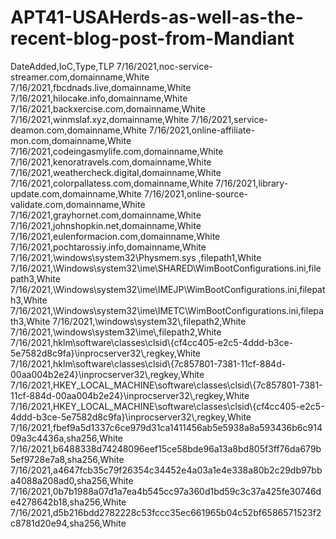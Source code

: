 # APT41-USAHerds-as-well-as-the-recent-blog-post-from-Mandiant

DateAdded,IoC,Type,TLP
7/16/2021,noc-service-streamer.com,domainname,White
7/16/2021,fbcdnads.live,domainname,White
7/16/2021,hilocake.info,domainname,White
7/16/2021,backxercise.com,domainname,White
7/16/2021,winmslaf.xyz,domainname,White
7/16/2021,service-deamon.com,domainname,White
7/16/2021,online-affiliate-mon.com,domainname,White
7/16/2021,codeingasmylife.com,domainname,White
7/16/2021,kenoratravels.com,domainname,White
7/16/2021,weathercheck.digital,domainname,White
7/16/2021,colorpallatess.com,domainname,White
7/16/2021,library-update.com,domainname,White
7/16/2021,online-source-validate.com,domainname,White
7/16/2021,grayhornet.com,domainname,White
7/16/2021,johnshopkin.net,domainname,White
7/16/2021,eulenformacion.com,domainname,White
7/16/2021,pochtarossiy.info,domainname,White
7/16/2021,\\windows\\system32\\Physmem.sys ,filepath1,White
7/16/2021,\\Windows\\system32\\ime\\SHARED\\WimBootConfigurations.ini,filepath3,White
7/16/2021,\\Windows\\system32\\ime\\IMEJP\\WimBootConfigurations.ini,filepath3,White
7/16/2021,\\Windows\\system32\\ime\\IMETC\\WimBootConfigurations.ini,filepath3,White
7/16/2021,\\windows\\system32\\,filepath2,White
7/16/2021,\\windows\\system32\\ime\\,filepath2,White
7/16/2021,hklm\\software\\classes\\clsid\\{cf4cc405-e2c5-4ddd-b3ce-5e7582d8c9fa}\\inprocserver32\\,regkey,White
7/16/2021,hklm\\software\\classes\\clsid\\{7c857801-7381-11cf-884d-00aa004b2e24}\\inprocserver32\\,regkey,White
7/16/2021,HKEY_LOCAL_MACHINE\\software\\classes\\clsid\\{7c857801-7381-11cf-884d-00aa004b2e24}\\inprocserver32\\,regkey,White
7/16/2021,HKEY_LOCAL_MACHINE\\software\\classes\\clsid\\{cf4cc405-e2c5-4ddd-b3ce-5e7582d8c9fa}\\inprocserver32\\,regkey,White
7/16/2021,fbef9a5d1337c6ce979d31ca1411456ab5e5938a8a593436b6c91409a3c4436a,sha256,White
7/16/2021,b6488338d74248096eef15ce58bde96a13a8bd805f3ff76da679b5ef9728e7a8,sha256,White
7/16/2021,a4647fcb35c79f26354c34452e4a03a1e4e338a80b2c29db97bba4088a208ad0,sha256,White
7/16/2021,0b7b1988a07d1a7ea4b545cc97a360d1bd59c3c37a425fe30746de4278642b18,sha256,White
7/16/2021,d5b216bdd2782228c53fccc35ec661965b04c52bf6586571523f2c8781d20e94,sha256,White
